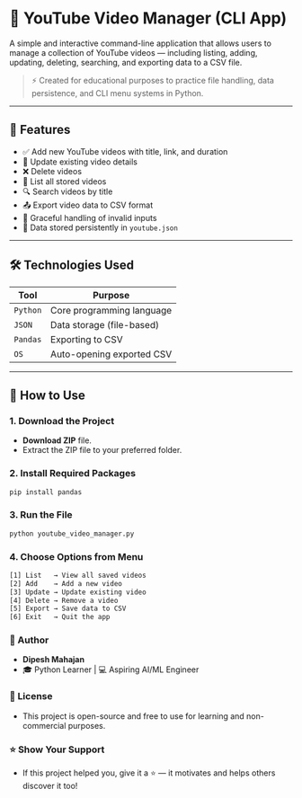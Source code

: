 # 🎥 YouTube Video Manager (CLI App)

A simple and interactive command-line application that allows users to manage a collection of YouTube videos — including listing, adding, updating, deleting, searching, and exporting data to a CSV file.

> ⚡ Created for educational purposes to practice file handling, data persistence, and CLI menu systems in Python.

---

## 📌 Features

- ✅ Add new YouTube videos with title, link, and duration  
- 📝 Update existing video details  
- ❌ Delete videos  
- 📃 List all stored videos  
- 🔍 Search videos by title  
- 📤 Export video data to CSV format  
- 🧠 Graceful handling of invalid inputs  
- 🧾 Data stored persistently in `youtube.json`

---

## 🛠️ Technologies Used

| Tool          | Purpose                  |
|---------------|---------------------------|
| `Python`      | Core programming language |
| `JSON`        | Data storage (file-based) |
| `Pandas`      | Exporting to CSV          |
| `OS`          | Auto-opening exported CSV |

---

## 🚀 How to Use

### 1. Download the Project

- **Download ZIP** file.
- Extract the ZIP file to your preferred folder.

### 2. Install Required Packages
```bash
pip install pandas
```

### 3. Run the File
```bash
python youtube_video_manager.py
```

### 4. Choose Options from Menu
```bash
[1] List   → View all saved videos
[2] Add    → Add a new video
[3] Update → Update existing video
[4] Delete → Remove a video
[5] Export → Save data to CSV
[6] Exit   → Quit the app
```

### 👤 Author
- **Dipesh Mahajan** 
- 🎓 Python Learner | 💻 Aspiring AI/ML Engineer

### 📃 License
- This project is open-source and free to use for learning and non-commercial purposes.

### ⭐️ Show Your Support
- If this project helped you, give it a ⭐️ — it motivates and helps others discover it too!
